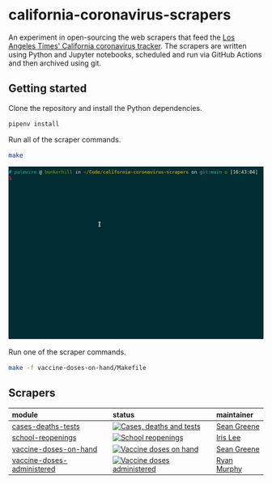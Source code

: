 # california-coronavirus-scrapers

An experiment in open-sourcing the web scrapers that feed the [Los Angeles Times' California coronavirus tracker](https://www.latimes.com/projects/california-coronavirus-cases-tracking-outbreak/). The scrapers are written using Python and Jupyter notebooks, scheduled and run via GitHub Actions and then archived using git.

## Getting started

Clone the repository and install the Python dependencies.

```zsh
pipenv install
```

Run all of the scraper commands.

```zsh
make
```
![make all](./img/make.gif)

Run one of the scraper commands.

```zsh
make -f vaccine-doses-on-hand/Makefile
```

## Scrapers

| module                  | status                                                                                                                                                                                                                                                   | maintainer  |
|:----------------------|:---------------------------------------------------------------------------------------------------------------------------------------------------------------------------------------------------------------------------------------------------------|:------------|
| [cases-deaths-tests](https://github.com/datadesk/california-coronavirus-scrapers/tree/main/cases-deaths-tests) | [![Cases, deaths and tests](https://github.com/datadesk/california-coronavirus-scrapers/actions/workflows/cases-deaths-tests.yaml/badge.svg)](https://github.com/datadesk/california-coronavirus-scrapers/actions/workflows/cases-deaths-tests.yaml) | [Sean Greene](https://www.latimes.com/people/sean-greene) |
| [school-reopenings](https://github.com/datadesk/california-coronavirus-scrapers/tree/main/school-reopenings) | [![School reopenings](https://github.com/datadesk/california-coronavirus-scrapers/actions/workflows/school-reopenings.yaml/badge.svg)](https://github.com/datadesk/california-coronavirus-scrapers/actions/workflows/school-reopenings.yaml) | [Iris Lee](https://www.latimes.com/people/iris-lee) |
| [vaccine-doses-on-hand](https://github.com/datadesk/california-coronavirus-scrapers/tree/main/vaccine-doses-on-hand) | [![Vaccine doses on hand](https://github.com/datadesk/california-coronavirus-scrapers/actions/workflows/vaccine-doses-on-hand.yaml/badge.svg)](https://github.com/datadesk/california-coronavirus-scrapers/actions/workflows/vaccine-doses-on-hand.yaml) | [Sean Greene](https://www.latimes.com/people/sean-greene) |
| [vaccine-doses-administered](https://github.com/datadesk/california-coronavirus-scrapers/tree/main/vaccine-doses-administered) | [![Vaccine doses administered](https://github.com/datadesk/california-coronavirus-scrapers/actions/workflows/vaccine-doses-administered.yaml/badge.svg)](https://github.com/datadesk/california-coronavirus-scrapers/actions/workflows/vaccine-doses-administered.yaml) | [Ryan Murphy](https://www.latimes.com/people/ryan-murphy) |

